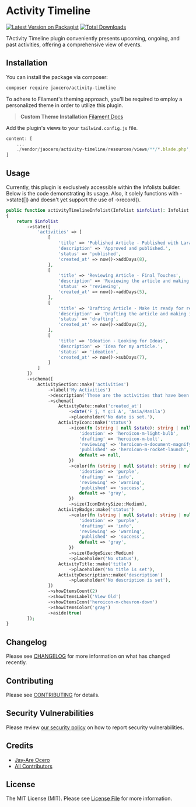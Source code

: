 # Activity Timeline

[![Latest Version on Packagist](https://img.shields.io/packagist/v/jaocero/activity-timeline.svg?style=flat-square)](https://packagist.org/packages/jaocero/activity-timeline)
[![Total Downloads](https://img.shields.io/packagist/dt/jaocero/activity-timeline.svg?style=flat-square)](https://packagist.org/packages/jaocero/activity-timeline)

TActivity Timeline plugin conveniently presents upcoming, ongoing, and past activities, offering a comprehensive view of events.

## Installation

You can install the package via composer:

```bash
composer require jaocero/activity-timeline
```

To adhere to Filament's theming approach, you'll be required to employ a personalized theme in order to utilize this plugin.

> **Custom Theme Installation**
> [Filament Docs](https://filamentphp.com/docs/3.x/panels/themes#creating-a-custom-theme)

Add the plugin's views to your `tailwind.config.js` file.

```js
content: [
    ...
    ./vendor/jaocero/activity-timeline/resources/views/**/*.blade.php',
]
```

## Usage
Currently, this plugin is exclusively accessible within the Infolists builder. Below is the code demonstrating its usage. Also, it solely functions with ->state([]) and doesn't yet support the use of ->record().

```php
public function activityTimelineInfolist(Infolist $infolist): Infolist
{
    return $infolist
        ->state([
            'activities' => [
                [
                    'title' => 'Published Article - Published with Laravel Filament and Tailwind CSS',
                    'description' => 'Approved and published.',
                    'status' => 'published',
                    'created_at' => now()->addDays(8),
                ],
                [
                    'title' => 'Reviewing Article - Final Touches',
                    'description' => 'Reviewing the article and making it ready for publication.',
                    'status' => 'reviewing',
                    'created_at' => now()->addDays(5),
                ],
                [
                    'title' => 'Drafting Article - Make it ready for review',
                    'description' => 'Drafting the article and making it ready for review.',
                    'status' => 'drafting',
                    'created_at' => now()->addDays(2),
                ],
                [
                    'title' => 'Ideation - Looking for Ideas',
                    'description' => 'Idea for my article.',
                    'status' => 'ideation',
                    'created_at' => now()->subDays(7),
                ]
            ]
        ])
        ->schema([
            ActivitySection::make('activities')
                ->label('My Activities')
                ->description('These are the activities that have been recorded.')
                ->schema([
                    ActivityDate::make('created_at')
                        ->date('F j, Y g:i A', 'Asia/Manila')
                        ->placeholder('No date is set.'),
                    ActivityIcon::make('status')
                        ->icon(fn (string | null $state): string | null => match ($state) {
                            'ideation' => 'heroicon-m-light-bulb',
                            'drafting' => 'heroicon-m-bolt',
                            'reviewing' => 'heroicon-m-document-magnifying-glass',
                            'published' => 'heroicon-m-rocket-launch',
                            default => null,
                        })
                        ->color(fn (string | null $state): string | null => match ($state) {
                            'ideation' => 'purple',
                            'drafting' => 'info',
                            'reviewing' => 'warning',
                            'published' => 'success',
                            default => 'gray',
                        })
                        ->size(IconEntrySize::Medium),
                    ActivityBadge::make('status')
                        ->color(fn (string | null $state): string | null => match ($state) {
                            'ideation' => 'purple',
                            'drafting' => 'info',
                            'reviewing' => 'warning',
                            'published' => 'success',
                            default => 'gray',
                        })
                        ->size(BadgeSize::Medium)
                        ->placeholder('No status'),
                    ActivityTitle::make('title')
                        ->placeholder('No title is set'),
                    ActivityDescription::make('description')
                        ->placeholder('No description is set'),
                ])
                ->showItemsCount(2)
                ->showItemsLabel('View Old')
                ->showItemsIcon('heroicon-m-chevron-down')
                ->showItemsColor('gray')
                ->aside(true)
        ]);
}
```
## Changelog

Please see [CHANGELOG](CHANGELOG.md) for more information on what has changed recently.

## Contributing

Please see [CONTRIBUTING](.github/CONTRIBUTING.md) for details.

## Security Vulnerabilities

Please review [our security policy](../../security/policy) on how to report security vulnerabilities.

## Credits

- [Jay-Are Ocero](https://github.com/199ocero)
- [All Contributors](../../contributors)

## License

The MIT License (MIT). Please see [License File](LICENSE.md) for more information.
